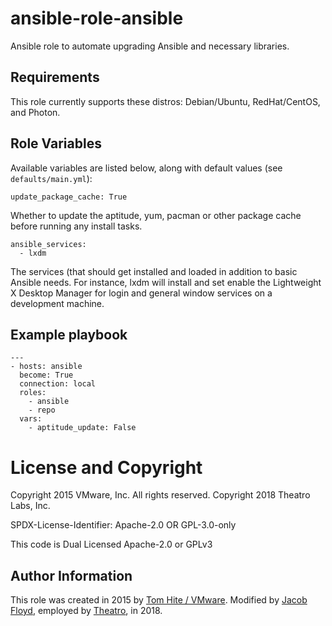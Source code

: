 # ansible-role-ansible

Ansible role to automate upgrading Ansible and necessary libraries.

## Requirements

This role currently supports these distros: Debian/Ubuntu, RedHat/CentOS, and Photon.

## Role Variables

Available variables are listed below, along with default values (see `defaults/main.yml`):

    update_package_cache: True

Whether to update the aptitude, yum, pacman or other package cache before running any install tasks.

    ansible_services:
      - lxdm

The services (that should get installed and loaded in addition to basic Ansible needs.
For instance, lxdm will install and set enable the Lightweight X Desktop Manager for
login and general window services on a development machine.

## Example playbook

```
---
- hosts: ansible
  become: True
  connection: local
  roles:
    - ansible
    - repo
  vars:
    - aptitude_update: False
```

# License and Copyright
 
Copyright 2015 VMware, Inc.  All rights reserved.
Copyright 2018 Theatro Labs, Inc.

SPDX-License-Identifier: Apache-2.0 OR GPL-3.0-only

This code is Dual Licensed Apache-2.0 or GPLv3

## Author Information

This role was created in 2015 by [Tom Hite / VMware](http://www.vmware.com/).
Modified by [Jacob Floyd](https://github.com/cognifloyd), employed by [Theatro](theatro.com), in 2018.
